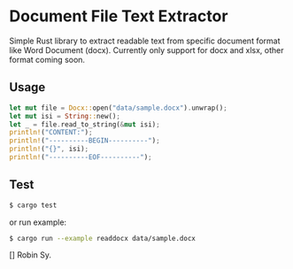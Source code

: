 Document File Text Extractor
=============================

Simple Rust library to extract readable text from specific document format like Word Document (docx).
Currently only support for docx and xlsx, other format coming soon.

Usage
------

```rust
let mut file = Docx::open("data/sample.docx").unwrap();
let mut isi = String::new();
let _ = file.read_to_string(&mut isi);
println!("CONTENT:");
println!("----------BEGIN----------");
println!("{}", isi);
println!("----------EOF----------");
```

Test
-----

```bash
$ cargo test
```

or run example:

```bash
$ cargo run --example readdocx data/sample.docx
```

[] Robin Sy.

